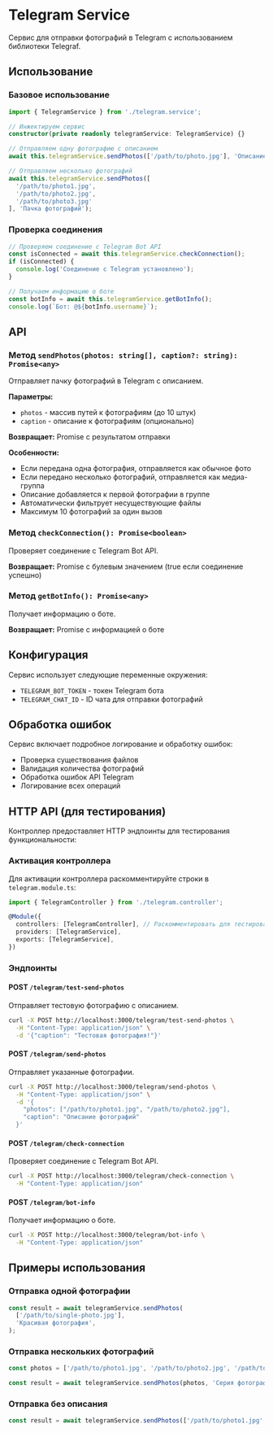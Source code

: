 # Telegram Service

Сервис для отправки фотографий в Telegram с использованием библиотеки Telegraf.

## Использование

### Базовое использование

```typescript
import { TelegramService } from './telegram.service';

// Инжектируем сервис
constructor(private readonly telegramService: TelegramService) {}

// Отправляем одну фотографию с описанием
await this.telegramService.sendPhotos(['/path/to/photo.jpg'], 'Описание фотографии');

// Отправляем несколько фотографий
await this.telegramService.sendPhotos([
  '/path/to/photo1.jpg',
  '/path/to/photo2.jpg',
  '/path/to/photo3.jpg'
], 'Пачка фотографий');
```

### Проверка соединения

```typescript
// Проверяем соединение с Telegram Bot API
const isConnected = await this.telegramService.checkConnection();
if (isConnected) {
  console.log('Соединение с Telegram установлено');
}

// Получаем информацию о боте
const botInfo = await this.telegramService.getBotInfo();
console.log(`Бот: @${botInfo.username}`);
```

## API

### Метод `sendPhotos(photos: string[], caption?: string): Promise<any>`

Отправляет пачку фотографий в Telegram с описанием.

**Параметры:**

- `photos` - массив путей к фотографиям (до 10 штук)
- `caption` - описание к фотографиям (опционально)

**Возвращает:** Promise с результатом отправки

**Особенности:**

- Если передана одна фотография, отправляется как обычное фото
- Если передано несколько фотографий, отправляется как медиа-группа
- Описание добавляется к первой фотографии в группе
- Автоматически фильтрует несуществующие файлы
- Максимум 10 фотографий за один вызов

### Метод `checkConnection(): Promise<boolean>`

Проверяет соединение с Telegram Bot API.

**Возвращает:** Promise с булевым значением (true если соединение успешно)

### Метод `getBotInfo(): Promise<any>`

Получает информацию о боте.

**Возвращает:** Promise с информацией о боте

## Конфигурация

Сервис использует следующие переменные окружения:

- `TELEGRAM_BOT_TOKEN` - токен Telegram бота
- `TELEGRAM_CHAT_ID` - ID чата для отправки фотографий

## Обработка ошибок

Сервис включает подробное логирование и обработку ошибок:

- Проверка существования файлов
- Валидация количества фотографий
- Обработка ошибок API Telegram
- Логирование всех операций

## HTTP API (для тестирования)

Контроллер предоставляет HTTP эндпоинты для тестирования функциональности:

### Активация контроллера

Для активации контроллера раскомментируйте строки в `telegram.module.ts`:

```typescript
import { TelegramController } from './telegram.controller';

@Module({
  controllers: [TelegramController], // Раскомментировать для тестирования
  providers: [TelegramService],
  exports: [TelegramService],
})
```

### Эндпоинты

#### POST `/telegram/test-send-photos`

Отправляет тестовую фотографию с описанием.

```bash
curl -X POST http://localhost:3000/telegram/test-send-photos \
  -H "Content-Type: application/json" \
  -d '{"caption": "Тестовая фотография!"}'
```

#### POST `/telegram/send-photos`

Отправляет указанные фотографии.

```bash
curl -X POST http://localhost:3000/telegram/send-photos \
  -H "Content-Type: application/json" \
  -d '{
    "photos": ["/path/to/photo1.jpg", "/path/to/photo2.jpg"],
    "caption": "Описание фотографий"
  }'
```

#### POST `/telegram/check-connection`

Проверяет соединение с Telegram Bot API.

```bash
curl -X POST http://localhost:3000/telegram/check-connection \
  -H "Content-Type: application/json"
```

#### POST `/telegram/bot-info`

Получает информацию о боте.

```bash
curl -X POST http://localhost:3000/telegram/bot-info \
  -H "Content-Type: application/json"
```

## Примеры использования

### Отправка одной фотографии

```typescript
const result = await telegramService.sendPhotos(
  ['/path/to/single-photo.jpg'],
  'Красивая фотография',
);
```

### Отправка нескольких фотографий

```typescript
const photos = ['/path/to/photo1.jpg', '/path/to/photo2.jpg', '/path/to/photo3.jpg'];

const result = await telegramService.sendPhotos(photos, 'Серия фотографий из отпуска');
```

### Отправка без описания

```typescript
const result = await telegramService.sendPhotos(['/path/to/photo1.jpg', '/path/to/photo2.jpg']);
```
